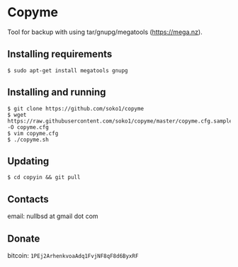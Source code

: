 # Copyme

Tool for backup with using tar/gnupg/megatools (https://mega.nz). 

## Installing requirements

```
$ sudo apt-get install megatools gnupg
```

## Installing and running

```
$ git clone https://github.com/soko1/copyme 
$ wget https://raw.githubusercontent.com/soko1/copyme/master/copyme.cfg.sample -O copyme.cfg
$ vim copyme.cfg
$ ./copyme.sh
```

## Updating

```
$ cd copyin && git pull
```

## Contacts

email: nullbsd at gmail dot com


## Donate

bitcoin: `1PEj2ArhenkvoaAdq1FvjNF8qF8d6ByxRF`
